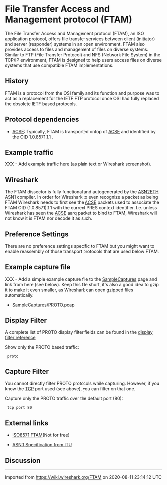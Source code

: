 # File Transfer Access and Management protocol (FTAM)

The File Transfer Access and Management protocol (FTAM), an ISO application protocol, offers file transfer services between client (initiator) and server (responder) systems in an open environment. FTAM also provides access to files and management of files on diverse systems. Similar to FTP (File Transfer Protocol) and NFS (Network File System) in the TCP/IP environment, FTAM is designed to help users access files on diverse systems that use compatible FTAM implementations.

## History

FTAM is a protocol from the OSI family and its function and purpose was to act as a replacement for the IETF FTP protocol once OSI had fully replaced the obsolete IETF based protocols.

## Protocol dependencies

  - [ACSE](/ACSE): Typically, FTAM is transported ontop of [ACSE](/ACSE) and identified by the OID 1.0.8571.1.1 .

## Example traffic

XXX - Add example traffic here (as plain text or Wireshark screenshot).

## Wireshark

The FTAM dissector is fully functional and autogenerated by the [ASN2ETH](/ASN2ETH) ASN1 compiler. In order for Wireshark to even recognize a packet as being FTAM Wireshark needs to first see the [ACSE](/ACSE) packets used to associate the FTAM OID (1.0.8571).1.1 with the current PRES context identifier. I.e. unless Wireshark has seen the [ACSE](/ACSE) aarq packet to bind to FTAM, Wireshark will not know it is FTAM nor decode it as such.

## Preference Settings

There are no preference settings specific to FTAM but you might want to enable reassembly of those transport protocols that are used below FTAM.

## Example capture file

XXX - Add a simple example capture file to the [SampleCaptures](/SampleCaptures) page and link from here (see below). Keep this file short, it's also a good idea to gzip it to make it even smaller, as Wireshark can open gzipped files automatically.

  - [SampleCaptures/PROTO.pcap](uploads/__moin_import__/attachments/SampleCaptures/PROTO.pcap)

## Display Filter

A complete list of PROTO display filter fields can be found in the [display filter reference](http://www.wireshark.org/docs/dfref/protofirstletter/proto.html)

Show only the PROTO based traffic:

``` 
 proto 
```

## Capture Filter

You cannot directly filter PROTO protocols while capturing. However, if you know the [TCP](/TCP) port used (see above), you can filter on that one.

Capture only the PROTO traffic over the default port (80):

``` 
 tcp port 80 
```

## External links

  - [ISO8571 FTAM](http://www.iso.org/iso/en/CatalogueDetailPage.CatalogueDetail?CSNUMBER=15836&scopelist=)(Not for free)

  - [ASN.1 Specification from ITU](http://www.itu.int/ITU-T/asn1/database/iso/8571-4/1988/)

## Discussion

---

Imported from https://wiki.wireshark.org/FTAM on 2020-08-11 23:14:12 UTC
